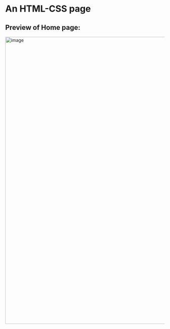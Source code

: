 # An HTML-CSS page

## Preview of Home page:
<img width="1903" height="909" alt="image" src="https://github.com/user-attachments/assets/feb4d010-0b5c-4b06-a89a-a318bedcb98a" />
